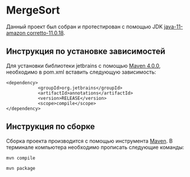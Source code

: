 # MergeSort
Данный проект был собран и протестирован с помощью JDK [java-11-amazon corretto-11.0.18](https://docs.aws.amazon.com/corretto/latest/corretto-11-ug/downloads-list.html).
## Инструкция по установке зависимостей
Для установки библиотеки jetbrains с помощью [Maven 4.0.0](https://maven.apache.org/docs/4.0.0-alpha-2/release-notes.html), 
необходимо в pom.xml вставить следующую зависимость:
```
<dependency>
            <groupId>org.jetbrains</groupId>
            <artifactId>annotations</artifactId>
            <version>RELEASE</version>
            <scope>compile</scope>
</dependency>
```
## Инструкция по сборке

Сборка проекта производится с помощью инструмента [Maven](https://maven.apache.org/). В терминале компьютера необходимо прописать следующие команды:

```
mvn compile 

mvn package
```
